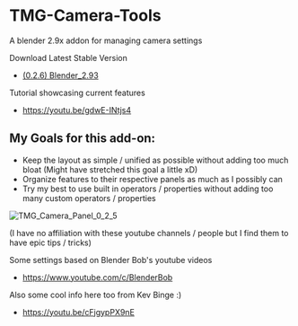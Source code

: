 # TMG-Camera-Tools
A blender 2.9x addon for managing camera settings

Download Latest Stable Version
* [(0.2.6) Blender_2.93](https://github.com/Mainman002/TMG-Camera-Tools/releases/tag/0.2.6)

Tutorial showcasing current features
* https://youtu.be/gdwE-INtjs4

## My Goals for this add-on:
* Keep the layout as simple / unified as possible without adding too much bloat (Might have stretched this goal a little xD)
* Organize features to their respective panels as much as I possibly can
* Try my best to use built in operators / properties without adding too many custom operators / properties

![TMG_Camera_Panel_0_2_5](https://user-images.githubusercontent.com/11281480/141370957-7e749425-b029-4830-864b-7768efa7bdf6.png)

(I have no affiliation with these youtube channels / people but I find them to have epic tips / tricks)

Some settings based on Blender Bob's youtube videos
* https://www.youtube.com/c/BlenderBob

Also some cool info here too from Kev Binge :)
* https://youtu.be/cFjgypPX9nE
